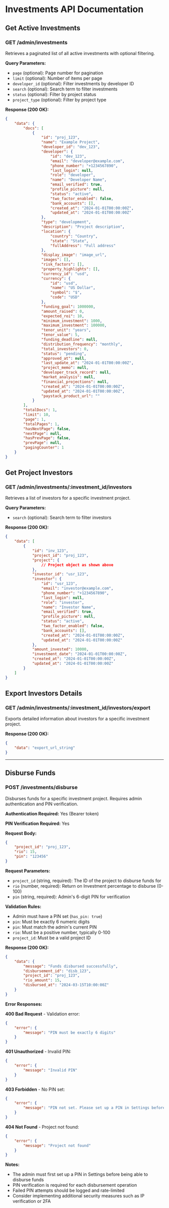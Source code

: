 # Investments API Documentation

## Get Active Investments

### GET /admin/investments

Retrieves a paginated list of all active investments with optional filtering.

**Query Parameters:**

- `page` (optional): Page number for pagination
- `limit` (optional): Number of items per page
- `developer_id` (optional): Filter investments by developer ID
- `search` (optional): Search term to filter investments
- `status` (optional): Filter by project status
- `project_type` (optional): Filter by project type

**Response (200 OK):**

```json
{
	"data": {
		"docs": [
			{
				"id": "proj_123",
				"name": "Example Project",
				"developer_id": "dev_123",
				"developer": {
					"id": "dev_123",
					"email": "developer@example.com",
					"phone_number": "+1234567890",
					"last_login": null,
					"role": "developer",
					"name": "Developer Name",
					"email_verified": true,
					"profile_picture": null,
					"status": "active",
					"two_factor_enabled": false,
					"bank_accounts": [],
					"created_at": "2024-01-01T00:00:00Z",
					"updated_at": "2024-01-01T00:00:00Z"
				},
				"type": "development",
				"description": "Project description",
				"location": {
					"country": "Country",
					"state": "State",
					"fullAddress": "Full address"
				},
				"display_image": "image_url",
				"images": [],
				"risk_factors": [],
				"property_highlights": [],
				"currency_id": "usd",
				"currency": {
					"id": "usd",
					"name": "US Dollar",
					"symbol": "$",
					"code": "USD"
				},
				"funding_goal": 1000000,
				"amount_raised": 0,
				"expected_roi": 10,
				"minimum_investment": 1000,
				"maximum_investment": 100000,
				"tenor_unit": "years",
				"tenor_value": 5,
				"funding_deadline": null,
				"distribution_frequency": "monthly",
				"total_investors": 0,
				"status": "pending",
				"approved_at": null,
				"last_update_at": "2024-01-01T00:00:00Z",
				"project_memo": null,
				"developer_track_record": null,
				"market_analysis": null,
				"financial_projections": null,
				"created_at": "2024-01-01T00:00:00Z",
				"updated_at": "2024-01-01T00:00:00Z",
				"paystack_product_url": ""
			}
		],
		"totalDocs": 1,
		"limit": 10,
		"page": 1,
		"totalPages": 1,
		"hasNextPage": false,
		"nextPage": null,
		"hasPrevPage": false,
		"prevPage": null,
		"pagingCounter": 1
	}
}
```

## Get Project Investors

### GET /admin/investments/:investment_id/investors

Retrieves a list of investors for a specific investment project.

**Query Parameters:**

- `search` (optional): Search term to filter investors

**Response (200 OK):**

```json
{
	"data": [
		{
			"id": "inv_123",
			"project_id": "proj_123",
			"project": {
				// Project object as shown above
			},
			"investor_id": "usr_123",
			"investor": {
				"id": "usr_123",
				"email": "investor@example.com",
				"phone_number": "+1234567890",
				"last_login": null,
				"role": "investor",
				"name": "Investor Name",
				"email_verified": true,
				"profile_picture": null,
				"status": "active",
				"two_factor_enabled": false,
				"bank_accounts": [],
				"created_at": "2024-01-01T00:00:00Z",
				"updated_at": "2024-01-01T00:00:00Z"
			},
			"amount_invested": 10000,
			"investment_date": "2024-01-01T00:00:00Z",
			"created_at": "2024-01-01T00:00:00Z",
			"updated_at": "2024-01-01T00:00:00Z"
		}
	]
}
```

## Export Investors Details

### GET /admin/investments/:investment_id/investors/export

Exports detailed information about investors for a specific investment project.

**Response (200 OK):**

```json
{
	"data": "export_url_string"
}
```

---

## Disburse Funds

### POST /investments/disburse

Disburses funds for a specific investment project. Requires admin authentication and PIN verification.

**Authentication Required:** Yes (Bearer token)

**PIN Verification Required:** Yes

**Request Body:**

```json
{
	"project_id": "proj_123",
	"rio": 15,
	"pin": "123456"
}
```

**Request Parameters:**
- `project_id` (string, required): The ID of the project to disburse funds for
- `rio` (number, required): Return on Investment percentage to disburse (0-100)
- `pin` (string, required): Admin's 6-digit PIN for verification

**Validation Rules:**
- Admin must have a PIN set (`has_pin: true`)
- `pin`: Must be exactly 6 numeric digits
- `pin`: Must match the admin's current PIN
- `rio`: Must be a positive number, typically 0-100
- `project_id`: Must be a valid project ID

**Response (200 OK):**

```json
{
	"data": {
		"message": "Funds disbursed successfully",
		"disbursement_id": "disb_123",
		"project_id": "proj_123",
		"rio_amount": 15,
		"disbursed_at": "2024-03-15T10:00:00Z"
	}
}
```

**Error Responses:**

**400 Bad Request** - Validation error:
```json
{
	"error": {
		"message": "PIN must be exactly 6 digits"
	}
}
```

**401 Unauthorized** - Invalid PIN:
```json
{
	"error": {
		"message": "Invalid PIN"
	}
}
```

**403 Forbidden** - No PIN set:
```json
{
	"error": {
		"message": "PIN not set. Please set up a PIN in Settings before disbursing funds"
	}
}
```

**404 Not Found** - Project not found:
```json
{
	"error": {
		"message": "Project not found"
	}
}
```

**Notes:**
- The admin must first set up a PIN in Settings before being able to disburse funds
- PIN verification is required for each disbursement operation
- Failed PIN attempts should be logged and rate-limited
- Consider implementing additional security measures such as IP verification or 2FA